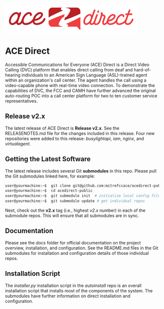 ![](images/adsmall.png)

# ACE Direct

Accessible Communications for Everyone (ACE) Direct is a Direct Video Calling (DVC) platform that enables direct calling from deaf and hard-of-hearing individuals to an American Sign Language (ASL)-trained agent within an organization's call center. The agent handles the call using a video-capable phone with real-time video connection. To demonstrate the capabilities of DVC, the FCC and CAMH have further advanced the original auto-routing POC into a call center platform for two to ten customer service representatives.

## Release v2.x

The latest release of ACE Direct is **Release v2.x**. See the RELEASENOTES.md file for the changes included in this release. Four new repositories were added to this release: *busylightapi*, *iam*, *nginx*, and *virtualagent*.

## Getting the Latest Software

The latest release includes several Git **submodules** in this repo. Please pull the Git submodules linked here, for example:

```sh
user@yourmachine:~$  git clone git@github.com:mitrefccace/acedirect-public.git  # get top repo
user@yourmachine:~$  cd acedirect-public
user@yourmachine:~$  git submodule init  # initialize local config file
user@yourmachine:~$  git submodule update # get individual repos
```

Next, check out the **v2.x** tag (i.e., highest *v2.x* number) in each of the submodule repos. This will ensure that all submodules are in sync.

## Documentation
Please see the *docs* folder for official documentation on the project overview, installation, and configuration. See the README.md files in the Git submodules for installation and configuration details of those individual repos.

## Installation Script

The *installer.py* installation script in the *autoinstall* repo is an overall installation script that installs most of the components of the system. The submodules have further information on direct installation and configuration.


